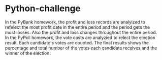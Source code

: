 # Python-challenge
In the PyBank homework, the profit and loss records are analyized to refelect the most profit date in the entire period and the period gets the most losses. Also the profit and loss changes throughout the entire period.
In the PyPoll homework, the vote casts are analyzied to relect the election result. Each candidate's votes are counted. The final results shows the percentage and total number of the votes each candidate receives and the winner of the election.
